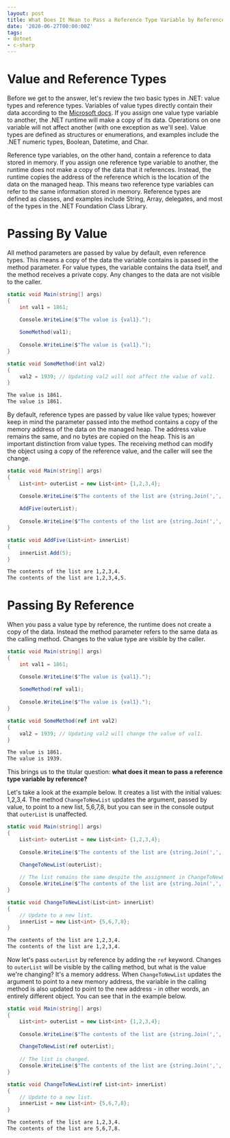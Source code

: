 ```yaml
---
layout: post
title: What Does It Mean to Pass a Reference Type Variable by Reference?
date: '2020-06-27T00:00:00Z'
tags:
- dotnet
- c-sharp
---
```


# Value and Reference Types

Before we get to the answer, let's review the two basic types in .NET: value types and reference types. Variables of value types directly contain their data according to the [Microsoft docs](https://docs.microsoft.com/en-us/dotnet/visual-basic/programming-guide/language-features/data-types/value-types-and-reference-types). If you assign one value type variable to another, the .NET runtime will make a copy of its data. Operations on one variable will not affect another (with one exception as we'll see). Value types are defined as structures or enumerations, and examples include the .NET numeric types, Boolean, Datetime, and Char.

Reference type variables, on the other hand, contain a reference to data stored in memory. If you assign one reference type variable to another, the runtime does not make a copy of the data that it references. Instead, the runtime copies the address of the reference which is the location of the data on the managed heap. This means two reference type variables can refer to the same information stored in memory. Reference types are defined as classes, and examples include String, Array, delegates, and most of the types in the .NET Foundation Class Library.

# Passing By Value

All method parameters are passed by value by default, even reference types. This means a copy of the data the variable contains is passed in the method parameter. For value types, the variable contains the data itself, and the method receives a private copy. Any changes to the data are not visible to the caller.

```csharp
static void Main(string[] args)
{
    int val1 = 1861;

    Console.WriteLine($"The value is {val1}.");
    
    SomeMethod(val1);
    
    Console.WriteLine($"The value is {val1}.");
}

static void SomeMethod(int val2)
{
    val2 = 1939; // Updating val2 will not affect the value of val1.
}
```

```bash
The value is 1861.
The value is 1861.
```

By default, reference types are passed by value like value types; however keep in mind the parameter passed into the method contains a copy of the memory address of the data on the managed heap. The address value remains the same, and no bytes are copied on the heap. This is an important distinction from value types. The receiving method can modify the object using a copy of the reference value, and the caller will see the change.

```csharp
static void Main(string[] args)
{
    List<int> outerList = new List<int> {1,2,3,4};

    Console.WriteLine($"The contents of the list are {string.Join(',', outerList)}.");
    
    AddFive(outerList);
    
    Console.WriteLine($"The contents of the list are {string.Join(',', outerList)}.");
}

static void AddFive(List<int> innerList)
{
    innerList.Add(5);
}
```

```bash
The contents of the list are 1,2,3,4.
The contents of the list are 1,2,3,4,5.
```

# Passing By Reference

When you pass a value type by reference, the runtime does not create a copy of the data. Instead the method parameter refers to the same data as the calling method. Changes to the value type are visible by the caller.

```csharp
static void Main(string[] args)
{
    int val1 = 1861;

    Console.WriteLine($"The value is {val1}.");
    
    SomeMethod(ref val1);
    
    Console.WriteLine($"The value is {val1}.");
}

static void SomeMethod(ref int val2)
{
    val2 = 1939; // Updating val2 will change the value of val1.
}
```

```bash
The value is 1861.
The value is 1939.
```

This brings us to the titular question: **what does it mean to pass a reference type variable by reference?**

Let's take a look at the example below. It creates a list with the initial values: 1,2,3,4. The method `ChangeToNewList` updates the argument, passed by value, to point to a new list, 5,6,7,8, but you can see in the console output that `outerList` is unaffected.

```csharp
static void Main(string[] args)
{
    List<int> outerList = new List<int> {1,2,3,4};
    
    Console.WriteLine($"The contents of the list are {string.Join(',', outerList)}.");

    ChangeToNewList(outerList);
    
    // The list remains the same despite the assignment in ChangeToNewList.
    Console.WriteLine($"The contents of the list are {string.Join(',', outerList)}.");
}

static void ChangeToNewList(List<int> innerList)
{
    // Update to a new list.
    innerList = new List<int> {5,6,7,8};
}
```

```bash
The contents of the list are 1,2,3,4.
The contents of the list are 1,2,3,4.
```

Now let's pass `outerList` by reference by adding the `ref` keyword. Changes to `outerList` will be visible by the calling method, but what is the value we're changing? It's a memory address. When `ChangeToNewList` updates the argument to point to a new memory address, the variable in the calling method is also updated to point to the new address - in other words, an entirely different object. You can see that in the example below.

```csharp
static void Main(string[] args)
{
    List<int> outerList = new List<int> {1,2,3,4};
    
    Console.WriteLine($"The contents of the list are {string.Join(',', outerList)}.");

    ChangeToNewList(ref outerList);
    
    // The list is changed.
    Console.WriteLine($"The contents of the list are {string.Join(',', outerList)}.");
}

static void ChangeToNewList(ref List<int> innerList)
{
    // Update to a new list.
    innerList = new List<int> {5,6,7,8};
}
```

```bash
The contents of the list are 1,2,3,4.
The contents of the list are 5,6,7,8.
```